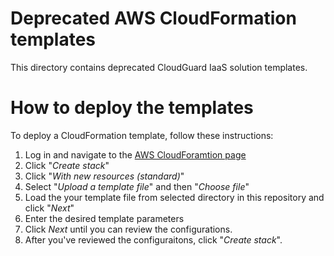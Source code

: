 # Deprecated AWS CloudFormation templates
This directory contains deprecated CloudGuard IaaS solution templates.

# How to deploy the templates
To deploy a CloudFormation template, follow these instructions:
1. Log in and navigate to the [AWS CloudForamtion page](https://console.aws.amazon.com/cloudformation/)
2. Click "*Create stack*"
3. Click "*With new resources (standard)*"
4. Select "*Upload a template file*" and then "*Choose file*"
5. Load the your template file from selected directory in this repository and click "*Next*"
6. Enter the desired template parameters
7. Click *Next* until you can review the configurations.
8. After you've reviewed the configuraitons, click "*Create stack*".